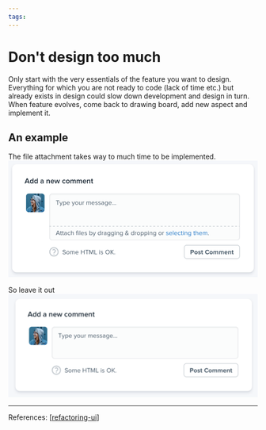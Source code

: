 ```yaml
--- 
tags:
---
```


# Don't design too much

Only start with the very essentials of the feature you want to design. Everything for which you are not ready to code (lack of time etc.) but already exists in design could slow down development and design in turn.
When feature evolves, come back to drawing board, add new aspect and implement it.

## An example
The file attachment takes way to much time to be implemented.
![](../../attachments/2021-02-08-20-02-29.png)

So leave it out
![](../../attachments/2021-02-08-20-03-05.png)

---
References:
[[refactoring-ui]]

[//begin]: # "Autogenerated link references for markdown compatibility"
[refactoring-ui]: refactoring-ui.md "Refactoring UI"
[//end]: # "Autogenerated link references"